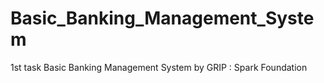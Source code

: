 # Basic_Banking_Management_System
1st task Basic Banking Management System by GRIP : Spark Foundation 
